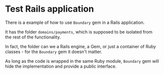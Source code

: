 # Test Rails application 

There is a example of how to use `Boundary` gem in a Rails application.

It has the folder `domains/payments`, which is supposed to be isolated from the rest of the functionality.

In fact, the folder can we a Rails engine, a Gem, or just a container of Ruby classes - for the `Boundary` gem it doesn't matter.

As long as the code is wrapped in the same Ruby module, `Boundary` gem will hide the implementation and provide a public interface.
